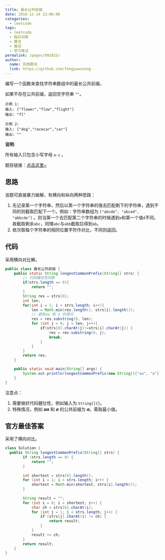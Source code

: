 ```yaml
---
title: 最长公共前缀
date: 2018-12-14 23:06:06
categories: 
  - leetcode
tags: 
  - leetcode
  - 每日训练
  - 算法
  - 面试
  - 学习笔记
permalink: /pages/991025/
author: 
  name: 风雨雾凇
  link: https://github.com/fengyuwusong
---
```


编写一个函数来查找字符串数组中的最长公共前缀。

如果不存在公共前缀，返回空字符串 `""`。
```
示例 1:
输入: ["flower","flow","flight"]
输出: "fl"

示例 2:
输入: ["dog","racecar","car"]
输出: ""
```

**说明:**

所有输入只包含小写字母 `a-z` 。

题目链接：[点击这里~](https://leetcode-cn.com/explore/interview/card/bytedance/242/string/1014/)

<!-- more -->

## 思路

该题可直接暴力破解，有横向和纵向两种思路：

1. 先记录第一个字符串，然后以第一个字符串的值去匹配剩下的字符串，遇到不同的则截取匹配下一个。例如：字符串数组为 `["abcde", "abced", "abbcde"]` 。则当第一个去匹配第二个字符串的时候遇到`e`和第一个值`d`不同。故截取剩余`abc`，同理`abc`与`abb`截取后得到`ab`。
2. 依次取每个字符串的相同位置字符作对比，不同则返回。



## 代码

采用横向对比解。

```java
public class 最长公共前缀 {
    public static String longestCommonPrefix(String[] strs) {
        // 代码健壮性判断
        if(strs.length == 0){
            return "";
        }
        String res = strs[0];
        int len;
        for(int i = 1; i < strs.length; i++){
            len = Math.min(res.length(), strs[i].length());
            // 避免aa 和 a 的情况
            res = res.substring(0, len);
            for (int j = 0; j < len; j++){
                if(strs[0].charAt(j)!=strs[i].charAt(j)) {
                    res = res.substring(0, j);
                    break;
                }
            }
        }
        return res;
    }

    public static void main(String[] args) {
        System.out.println(longestCommonPrefix(new String[]{"aa", "a"}));
    }
}
```

注意点：

1. 需要做好代码健壮性，例如输入为 `String[]{}`。
2.  特殊情况，例如 ***aa*** 和 ***a*** 的公共前缀为 ***a***。需取最小值。

## 官方最佳答案

采用了横向对比。

```java
class Solution {
  public String longestCommonPrefix(String[] strs) {
        if (strs.length == 0) {
            return "";
        }
		
        int shortest = strs[0].length();
        for (int i = 1; i < strs.length; i++) {
            shortest = Math.min(shortest, strs[i].length());
        }
        
        String result = "";
        for (int i = 0; i < shortest; i++) {
            char ch = strs[0].charAt(i);
            for (int j = 1; j < strs.length; j++) {
                if (strs[j].charAt(i) != ch) {
                    return result;
                }
            }
            result += ch;
        }
        return result;
    }
}
```



